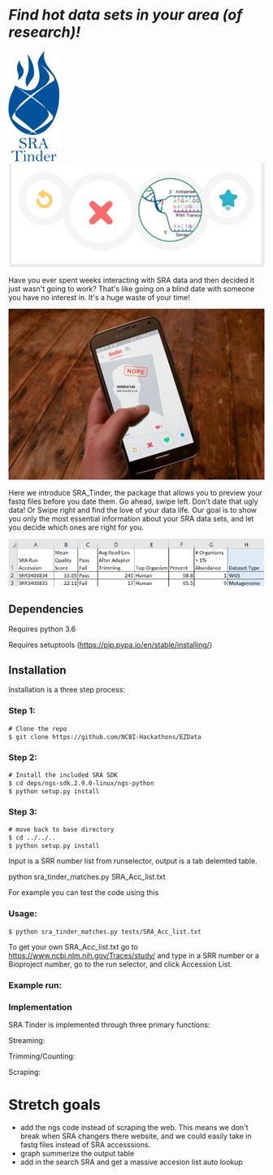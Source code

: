 # *Find hot data sets in your area (of research)!*
![logo](/docs/SRA_Tinder_logo_larger_text_small.png) ![logo](/docs/logo.png)


Have you ever spent weeks interacting with SRA data and then decided it just wasn't going to work? That's like going on a blind date with someone you have no interest in. It's a huge waste of your time!

![Nope2](/docs/nope2.jpg)

Here we introduce SRA_Tinder, the package that allows you to preview your fastq files before you date them. Go ahead, swipe left. Don't date that ugly data! Or Swipe right and find the love of your data life.
Our goal is to show you only the most essential information about your SRA data sets, and let you decide which ones are right for you.

![alpha_output_example_1](/docs/alpha_output_example_1.png)

## Dependencies
Requires python 3.6

Requires setuptools (https://pip.pypa.io/en/stable/installing/)

## Installation
Installation is a three step process:
### Step 1:
```
# Clone the repo
$ git clone https://github.com/NCBI-Hackathons/EZData
```
### Step 2:
```
# Install the included SRA SDK
$ cd deps/ngs-sdk.2.9.0-linux/ngs-python
$ python setup.py install
```
### Step 3:
```
# move back to base directory
$ cd ../../..
$ python setup.py install
```


Input is a SRR number list from runselector, output is a tab delemted table.

python sra_tinder_matches.py SRA_Acc_list.txt

For example you can test the code using this

### Usage:
```
$ python sra_tinder_matches.py tests/SRA_Acc_list.txt
```
To get your own SRA_Acc_list.txt go to https://www.ncbi.nlm.nih.gov/Traces/study/ and type in a SRR number or a Bioproject number, go to the run selector, and click Accession List. 

### Example run:  


### Implementation

SRA Tinder is implemented through three primary functions:

Streaming:

Trimming/Counting:

Scraping:

# Stretch goals
- add the ngs code instead of scraping the web. This means we don't break when SRA changers there website, and we could easily take in fastq files instead of SRA accesssions.
- graph summerize the output table
- add in the search SRA and get a massive accesion list auto lookup




